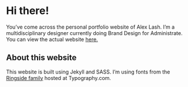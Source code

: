 # Hi there!
You’ve come across the personal portfolio website of Alex Lash. I’m a multidisciplinary designer currently doing Brand Design for Administrate. You can view the actual website [here.](www.alexlashdesign.com)

## About this website
This website is built using Jekyll and SASS. I’m using fonts from the [Ringside family](https://www.typography.com/fonts/ringside/overview) hosted at Typography.com.
